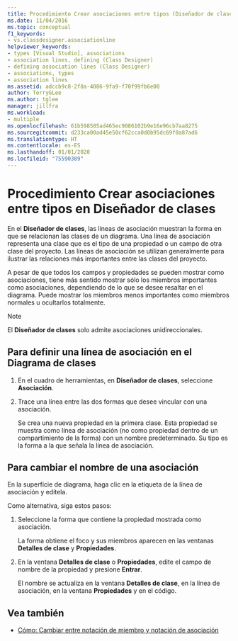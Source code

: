 ```yaml
---
title: Procedimiento Crear asociaciones entre tipos (Diseñador de clases)
ms.date: 11/04/2016
ms.topic: conceptual
f1_keywords:
- vs.classdesigner.associationline
helpviewer_keywords:
- types [Visual Studio], associations
- association lines, defining (Class Designer)
- defining association lines (Class Designer)
- associations, types
- association lines
ms.assetid: adccb9c8-2f8a-4086-9fa9-f70f99fb6e00
author: TerryGLee
ms.author: tglee
manager: jillfra
ms.workload:
- multiple
ms.openlocfilehash: 61b598505ad465ec9086102b9e16e96cb7aa8275
ms.sourcegitcommit: d233ca00ad45e50cf62cca0d0b95dc69f0a87ad6
ms.translationtype: HT
ms.contentlocale: es-ES
ms.lasthandoff: 01/01/2020
ms.locfileid: "75590389"
---
```

# <a name="how-to-create-associations-between-types-in-class-designer"></a>Procedimiento Crear asociaciones entre tipos en Diseñador de clases

En el **Diseñador de clases**, las líneas de asociación muestran la forma en que se relacionan las clases de un diagrama. Una línea de asociación representa una clase que es el tipo de una propiedad o un campo de otra clase del proyecto. Las líneas de asociación se utilizan generalmente para ilustrar las relaciones más importantes entre las clases del proyecto.

A pesar de que todos los campos y propiedades se pueden mostrar como asociaciones, tiene más sentido mostrar sólo los miembros importantes como asociaciones, dependiendo de lo que se desee resaltar en el diagrama. Puede mostrar los miembros menos importantes como miembros normales u ocultarlos totalmente.

> [!NOTE]
> El **Diseñador de clases** solo admite asociaciones unidireccionales.

## <a name="to-define-an-association-line-in-the-class-diagram"></a>Para definir una línea de asociación en el Diagrama de clases

1. En el cuadro de herramientas, en **Diseñador de clases**, seleccione **Asociación**.

2. Trace una línea entre las dos formas que desee vincular con una asociación.

     Se crea una nueva propiedad en la primera clase. Esta propiedad se muestra como línea de asociación (no como propiedad dentro de un compartimiento de la forma) con un nombre predeterminado. Su tipo es la forma a la que señala la línea de asociación.

## <a name="to-change-the-name-of-an-association"></a>Para cambiar el nombre de una asociación

En la superficie de diagrama, haga clic en la etiqueta de la línea de asociación y edítela.

Como alternativa, siga estos pasos:

1. Seleccione la forma que contiene la propiedad mostrada como asociación.

   La forma obtiene el foco y sus miembros aparecen en las ventanas **Detalles de clase** y **Propiedades**.

2. En la ventana **Detalles de clase** o **Propiedades**, edite el campo de nombre de la propiedad y presione **Entrar**.

   El nombre se actualiza en la ventana **Detalles de clase**, en la línea de asociación, en la ventana **Propiedades** y en el código.

## <a name="see-also"></a>Vea también

- [Cómo: Cambiar entre notación de miembro y notación de asociación](how-to-change-between-member-notation-and-association-notation.md)
